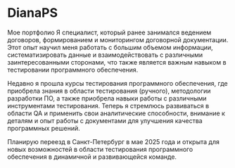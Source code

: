 # DianaPS
Мое портфолио
Я специалист, который ранее занимался ведением договоров, формированием и мониторингом договорной документации. Этот опыт научил меня работать с большим объемом информации, систематизировать данные и взаимодействовать с различными заинтересованными сторонами, что также является важным навыком в тестировании программного обеспечения.

Недавно я прошла курсы тестирования программного обеспечения, где приобрела знания в области тестирования (ручного), методологии разработки ПО, а также приобрела навыки работы с различными инструментами тестирования. Теперь я стремлюсь развиваться в области QA и применить свои аналитические способности, внимание к деталям и опыт работы с документами для улучшения качества программных решений.

Планирую переезд в Санкт-Петербург в мае 2025 года и открыта для новых возможностей в области тестирования программного обеспечения в динамичной и развивающейся команде.
